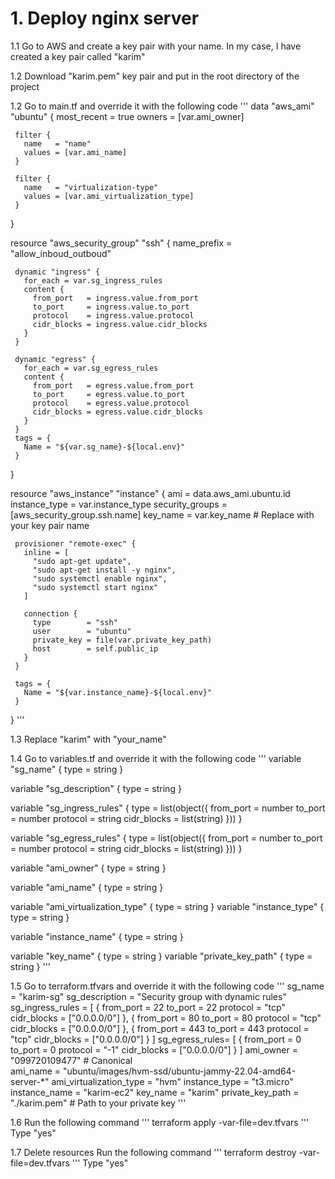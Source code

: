 # 1. Deploy nginx server

1.1 Go to AWS and create a key pair with your name. In my case, I have created a key pair called "karim"

1.2 Download "karim.pem" key pair and put in the root directory of the project

1.2 Go to main.tf and override it with the following code
'''
   data "aws_ami" "ubuntu" {
     most_recent = true
     owners      = [var.ami_owner]
 
     filter {
       name   = "name"
       values = [var.ami_name]
     }

     filter {
       name   = "virtualization-type"
       values = [var.ami_virtualization_type]
     }
   }

   resource "aws_security_group" "ssh" {
     name_prefix = "allow_inboud_outboud"

     dynamic "ingress" {
       for_each = var.sg_ingress_rules
       content {
         from_port   = ingress.value.from_port
         to_port     = ingress.value.to_port
         protocol    = ingress.value.protocol
         cidr_blocks = ingress.value.cidr_blocks
       }
     }

     dynamic "egress" {
       for_each = var.sg_egress_rules
       content {
         from_port   = egress.value.from_port
         to_port     = egress.value.to_port
         protocol    = egress.value.protocol
         cidr_blocks = egress.value.cidr_blocks
       }
     }
     tags = {
       Name = "${var.sg_name}-${local.env}"
     }
   }

   resource "aws_instance" "instance" {
     ami                    = data.aws_ami.ubuntu.id
     instance_type          = var.instance_type
     security_groups        = [aws_security_group.ssh.name]
     key_name               = var.key_name # Replace with your key pair name

     provisioner "remote-exec" {
       inline = [
         "sudo apt-get update",
         "sudo apt-get install -y nginx",
         "sudo systemctl enable nginx",
         "sudo systemctl start nginx"
       ]

       connection {
         type        = "ssh"
         user        = "ubuntu"
         private_key = file(var.private_key_path) 
         host        = self.public_ip
       }
     }

     tags = {
       Name = "${var.instance_name}-${local.env}"
     }
   }
'''

1.3 Replace "karim" with "your_name"

1.4 Go to variables.tf and override it with the following code
'''
   variable "sg_name" {
     type    = string
   }

   variable "sg_description" {
     type    = string
   }

   variable "sg_ingress_rules" {
     type = list(object({
             from_port   = number
             to_port     = number
             protocol    = string
             cidr_blocks = list(string)
           }))
   } 

   variable "sg_egress_rules" {
     type = list(object({
             from_port   = number
             to_port     = number
             protocol    = string
             cidr_blocks = list(string)
           }))
   }

   variable "ami_owner" {
     type    = string
   }

   variable "ami_name" {
     type    = string
   }

   variable "ami_virtualization_type" {
     type    = string
   }
   variable "instance_type" {
     type    = string
   }

   variable "instance_name" {
     type    = string
   }
  
   variable "key_name" {
     type    = string
   }
   variable "private_key_path" {
     type    = string 
   }
'''

1.5 Go to terraform.tfvars and override it with the following code
'''
   sg_name = "karim-sg"
   sg_description = "Security group with dynamic rules"
   sg_ingress_rules = [
       {
         from_port   = 22
         to_port     = 22
         protocol    = "tcp"
         cidr_blocks = ["0.0.0.0/0"]
       },
       {
         from_port   = 80
         to_port     = 80
         protocol    = "tcp"
         cidr_blocks = ["0.0.0.0/0"]
       },
       {
         from_port   = 443
         to_port     = 443
         protocol    = "tcp"
         cidr_blocks = ["0.0.0.0/0"]
       }
     ]
   sg_egress_rules= [
       {
         from_port   = 0
         to_port     = 0
         protocol    = "-1"
         cidr_blocks = ["0.0.0.0/0"]
       }
   ]
   ami_owner = "099720109477" # Canonical  
   ami_name = "ubuntu/images/hvm-ssd/ubuntu-jammy-22.04-amd64-server-*"
   ami_virtualization_type = "hvm"
   instance_type = "t3.micro"
   instance_name = "karim-ec2"
   key_name      = "karim"
   private_key_path = "./karim.pem" # Path to your private key
'''

1.6 Run the following command
'''
   terraform apply -var-file=dev.tfvars
'''
Type "yes"

1.7 Delete resources
Run the following command
'''
   terraform destroy -var-file=dev.tfvars
'''
Type "yes"